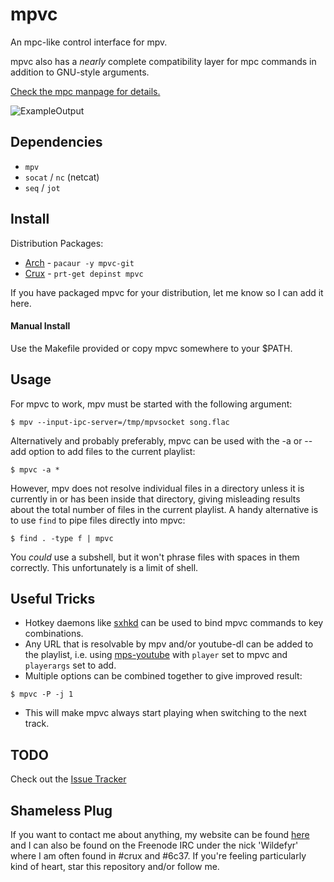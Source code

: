 # mpvc

An mpc-like control interface for mpv.

mpvc also has a *nearly* complete compatibility layer for mpc commands in
addition to GNU-style arguments.

[Check the mpc manpage for details.](http://linux.die.net/man/1/mpc)

![ExampleOutput](https://github.com/Wildefyr/mpvc/blob/master/output.png)

## Dependencies

- `mpv`
- `socat` / `nc` (netcat)
- `seq` / `jot`

## Install

Distribution Packages:
- [Arch](https://aur.archlinux.org/packages/mpvc-git) - `pacaur -y mpvc-git`
- [Crux](https://github.com/wildefyr/wild-crux-ports) - `prt-get depinst mpvc`

If you have packaged mpvc for your distribution, let me know so I can add it here.

#### Manual Install

Use the Makefile provided or copy mpvc somewhere to your $PATH.

## Usage

For mpvc to work, mpv must be started with the following argument:

`
$ mpv --input-ipc-server=/tmp/mpvsocket song.flac
`

Alternatively and probably preferably, mpvc can be used with the -a or --add
option to add files to the current playlist:

`
$ mpvc -a *
`

However, mpv does not resolve individual files in a directory unless it is
currently in or has been inside that directory, giving misleading results about
the total number of files in the current playlist. A handy alternative is to use
`find` to pipe files directly into mpvc:

`
$ find . -type f | mpvc
`

You *could* use a subshell, but it won't phrase files with spaces in them
correctly. This unfortunately is a limit of shell.

## Useful Tricks

- Hotkey daemons like [sxhkd](https://github.com/baskerville/sxhkd)
  can be used to bind mpvc commands to key combinations.
- Any URL that is resolvable by mpv and/or youtube-dl can be added to the
  playlist, i.e. using [mps-youtube](https://github.com/mps-youtube/mps-youtube)
  with `player` set to mpvc and `playerargs` set to add.
- Multiple options can be combined together to give improved result:

`
$ mpvc -P -j 1
`

- This will make mpvc always start playing when switching to the next track.

## TODO

Check out the [Issue Tracker](https://github.com/wildefyr/mpvc/issues)

## Shameless Plug

If you want to contact me about anything, my website can be found
[here](https://fyrious.ninja) and I can also be found on the Freenode IRC under
the nick 'Wildefyr' where I am often found in #crux and #6c37. If you're
feeling particularly kind of heart, star this repository and/or follow me.
